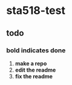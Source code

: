 # sta518-test
## todo 
### **bold** indicates done
1. **make a repo**
2. **edit the readme**
3. **fix the readme**
